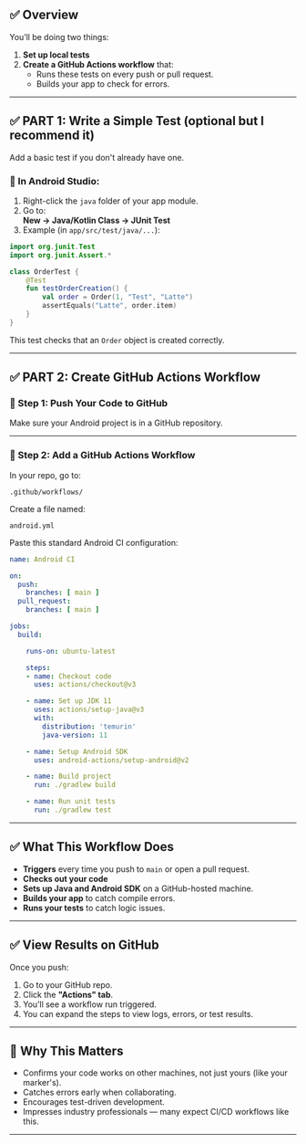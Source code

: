 ## ✅ **Overview**
You’ll be doing two things:
1. **Set up local tests** 
2. **Create a GitHub Actions workflow** that:
   - Runs these tests on every push or pull request.
   - Builds your app to check for errors.

---

## ✅ **PART 1: Write a Simple Test (optional but I recommend it)**

Add a basic test if you don't already have one.

### 🔹 In Android Studio:
1. Right-click the `java` folder of your app module.
2. Go to:  
   **New → Java/Kotlin Class → JUnit Test**
3. Example (in `app/src/test/java/...`):

```kotlin
import org.junit.Test
import org.junit.Assert.*

class OrderTest {
    @Test
    fun testOrderCreation() {
        val order = Order(1, "Test", "Latte")
        assertEquals("Latte", order.item)
    }
}
```

This test checks that an `Order` object is created correctly.

---

## ✅ **PART 2: Create GitHub Actions Workflow**

### 🔹 Step 1: Push Your Code to GitHub
Make sure your Android project is in a GitHub repository.

---

### 🔹 Step 2: Add a GitHub Actions Workflow

In your repo, go to:
```
.github/workflows/
```

Create a file named:
```
android.yml
```

Paste this standard Android CI configuration:

```yaml
name: Android CI

on:
  push:
    branches: [ main ]
  pull_request:
    branches: [ main ]

jobs:
  build:

    runs-on: ubuntu-latest

    steps:
    - name: Checkout code
      uses: actions/checkout@v3

    - name: Set up JDK 11
      uses: actions/setup-java@v3
      with:
        distribution: 'temurin'
        java-version: 11

    - name: Setup Android SDK
      uses: android-actions/setup-android@v2

    - name: Build project
      run: ./gradlew build

    - name: Run unit tests
      run: ./gradlew test
```

---

## ✅ **What This Workflow Does**
- **Triggers** every time you push to `main` or open a pull request.
- **Checks out your code**
- **Sets up Java and Android SDK** on a GitHub-hosted machine.
- **Builds your app** to catch compile errors.
- **Runs your tests** to catch logic issues.

---

## ✅ View Results on GitHub

Once you push:
1. Go to your GitHub repo.
2. Click the **"Actions" tab**.
3. You’ll see a workflow run triggered.
4. You can expand the steps to view logs, errors, or test results.

---

## 🧠 Why This Matters
- Confirms your code works on other machines, not just yours (like your marker's).
- Catches errors early when collaborating.
- Encourages test-driven development.
- Impresses industry professionals — many expect CI/CD workflows like this.

---

